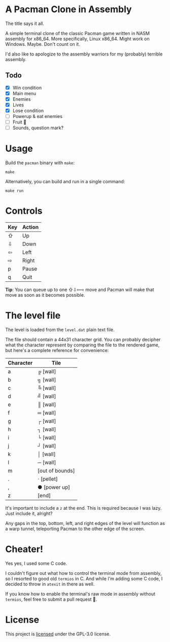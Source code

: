 # A Pacman Clone in Assembly

The title says it all.

A simple terminal clone of the classic Pacman game written in NASM assembly for x86_64. More specifically, Linux x86_64. Might work on Windows. Maybe. Don't count on it.

I'd also like to apologize to the assembly warriors for my (probably) terrible assembly.

## Todo

- [x] Win condition
- [x] Main menu
- [X] Enemies
- [X] Lives
- [X] Lose condition
- [ ] Powerup & eat enemies
- [ ] Fruit 🍒
- [ ] Sounds, question mark?

# Usage

Build the `pacman` binary with `make`:

```
make
```

Alternatively, you can build and run in a single command:

```
make run
```

# Controls

| Key | Action |
| --- | ------ |
| ⇧   | Up     |
| ⇩   | Down   |
| ⇦   | Left   |
| ⇨   | Right  |
| p   | Pause  |
| q   | Quit   |

**Tip**: You can queue up to one ⇧⇩⇦⇨ move and Pacman will make that move as soon as it becomes possible.

# The level file

The level is loaded from the `level.dat` plain text file.

The file should contain a 44x31 character grid. You can probably decipher what the character represent by comparing the file to the rendered game, but here's a complete reference for convenience:

| Character | Tile            |
| --------- | --------------- |
| a         | ╔ [wall]        |
| b         | ╗ [wall]        |
| c         | ╚ [wall]        |
| d         | ╝ [wall]        |
| e         | ║ [wall]        |
| f         | ═ [wall]        |
| g         | ┌ [wall]        |
| h         | ┐ [wall]        |
| i         | └ [wall]        |
| j         | ┘ [wall]        |
| k         | │ [wall]        |
| l         | ─ [wall]        |
| m         | [out of bounds] |
| .         | ⋅ [pellet]      |
| ,         | ● [power up]    |
| z         | [end]           |

It's important to include a `z` at the end. This is required because I was lazy. Just include it, alright?

Any gaps in the top, bottom, left, and right edges of the level will function as a warp tunnel, teleporting Pacman to the other edge of the screen.

# Cheater!

Yes yes, I used some C code.

I couldn't figure out what how to control the terminal mode from assembly, so I resorted to good old `termios` in C. And while I'm adding some C code, I decided to throw in `atexit` in there as well.

If you know how to enable the terminal's raw mode in assembly without `termios`, feel free to submit a pull request 🙂.

# License

This project is [licensed](./LICENSE) under the GPL-3.0 license.
